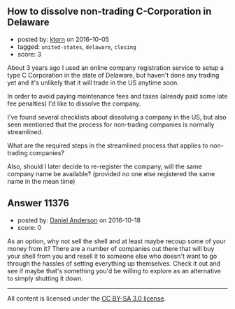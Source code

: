 ## How to dissolve non-trading C-Corporation in Delaware

- posted by: [ktorn](https://stackexchange.com/users/3578396/ktorn) on 2016-10-05
- tagged: `united-states`, `delaware`, `closing`
- score: 3

<p>About 3 years ago I used an online company registration service to setup a type C Corporation in the state of Delaware, but haven't done any trading yet and it's unlikely that it will trade in the US anytime soon.</p>

<p>In order to avoid paying maintenance fees and taxes (already paid some late fee penalties) I'd like to dissolve the company.</p>

<p>I've found several checklists about dissolving a company in the US, but also seen mentioned that the process for non-trading companies is normally streamlined.</p>

<p>What are the required steps in the streamlined process that applies to non-trading companies?</p>

<p>Also, should I later decide to re-register the company, will the same company name be available? (provided no one else registered the same name in the mean time)</p>



## Answer 11376

- posted by: [Daniel Anderson](https://stackexchange.com/users/8398759/daniel-anderson) on 2016-10-18
- score: 0

<p>As an option, why not sell the shell and at least maybe recoup some of your money from it?  There are a number of companies out there that will buy your shell from you and resell it to someone else who doesn't want to go through the hassles of setting everything up themselves.  Check it out and see if maybe that's something you'd be willing to explore as an alternative to simply shutting it down.</p>




---

All content is licensed under the [CC BY-SA 3.0 license](https://creativecommons.org/licenses/by-sa/3.0/).
